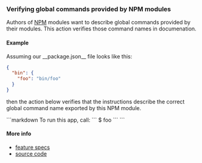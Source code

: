### Verifying global commands provided by NPM modules

Authors of [NPM](https://www.npmjs.com) modules
want to describe global commands provided by their modules.
This action verifies those command names in documenation.


#### Example

<a class="tr_createFile">
Assuming our __package.json__ file looks like this:

```json
{
  "bin": {
    "foo": "bin/foo"
  }
}
```
</a>

then the action below verifies that the instructions describe
the correct global command name exported by this NPM module.

<a class="tr_runMarkdownInTextrun">
```markdown
To run this app, call:

<a class="tr_verifyNpmGlobalCommand">
`​``
$ foo
`​``
</a>
```
</a>


#### More info

- [feature specs](../../features/activity-types/built-in/verify-npm-global-command/verify-npm-global-command.feature)
- [source code](../../src/activity-types/verify-npm-global-command.js)
